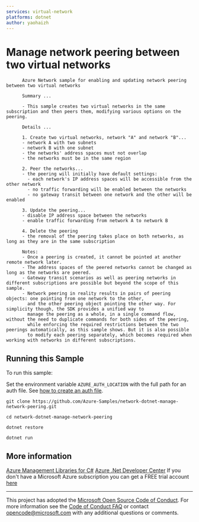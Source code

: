 ```yaml
---
services: virtual-network
platforms: dotnet
author: yaohaizh
---
```


# Manage network peering between two virtual networks #

          Azure Network sample for enabling and updating network peering between two virtual networks
         
          Summary ...
         
          - This sample creates two virtual networks in the same subscription and then peers them, modifying various options on the peering.
         
          Details ...
         
          1. Create two virtual networks, network "A" and network "B"...
          - network A with two subnets
          - network B with one subnet
          - the networks' address spaces must not overlap
          - the networks must be in the same region
         
          2. Peer the networks...
          - the peering will initially have default settings:
            - each network's IP address spaces will be accessible from the other network
            - no traffic forwarding will be enabled between the networks
            - no gateway transit between one network and the other will be enabled
         
          3. Update the peering...
          - disable IP address space between the networks
          - enable traffic forwarding from network A to network B
          
          4. Delete the peering
          - the removal of the peering takes place on both networks, as long as they are in the same subscription
         
          Notes: 
          - Once a peering is created, it cannot be pointed at another remote network later.
          - The address spaces of the peered networks cannot be changed as long as the networks are peered.
          - Gateway transit scenarios as well as peering networks in different subscriptions are possible but beyond the scope of this sample.
          - Network peering in reality results in pairs of peering objects: one pointing from one network to the other,
            and the other peering object pointing the other way. For simplicity though, the SDK provides a unified way to
            manage the peering as a whole, in a single command flow, without the need to duplicate commands for both sides of the peering,
            while enforcing the required restrictions between the two peerings automatically, as this sample shows. But it is also possible
            to modify each peering separately, which becomes required when working with networks in different subscriptions.


## Running this Sample ##

To run this sample:

Set the environment variable `AZURE_AUTH_LOCATION` with the full path for an auth file. See [how to create an auth file](https://github.com/Azure/azure-libraries-for-net/blob/master/AUTH.md).

    git clone https://github.com/Azure-Samples/network-dotnet-manage-network-peering.git

    cd network-dotnet-manage-network-peering

    dotnet restore

    dotnet run

## More information ##

[Azure Management Libraries for C#](https://github.com/Azure/azure-sdk-for-net/tree/Fluent)
[Azure .Net Developer Center](https://azure.microsoft.com/en-us/develop/net/)
If you don't have a Microsoft Azure subscription you can get a FREE trial account [here](http://go.microsoft.com/fwlink/?LinkId=330212)

---

This project has adopted the [Microsoft Open Source Code of Conduct](https://opensource.microsoft.com/codeofconduct/). For more information see the [Code of Conduct FAQ](https://opensource.microsoft.com/codeofconduct/faq/) or contact [opencode@microsoft.com](mailto:opencode@microsoft.com) with any additional questions or comments.